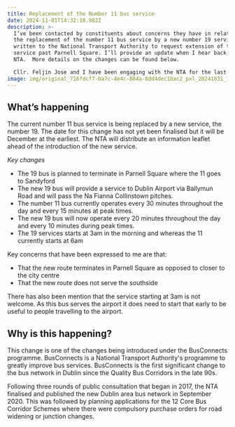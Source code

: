 ```yaml
---
title: Replacement of the Number 11 bus service
date: 2024-11-01T14:32:18.982Z
description: >-
  I’ve been contacted by constituents about concerns they have in relation to
  the replacement of the number 11 bus service by a new number 19 service. I’ve
  written to the National Transport Authority to request extension of the new
  service past Parnell Square. I’ll provide an update when I hear back from the
  NTA.  More details on the changes can be found below.

  Cllr. Feljin Jose and I have been engaging with the NTA for the last 24 months to ensure that any changes to bus routes enhance the service and make public transport more efficient and accessible for the area. This includes successfully securing more frequency on any proposed new routes over and above the original proposal.
image: img/original_716fdcf7-ba7c-4e4c-884a-8dd4dec1bac2_pxl_20241031_103029472.jpg
---
```

## What’s happening

The current number 11 bus service is being replaced by a new service, the number 19. The date for this change has not yet been finalised but it will be December at the earliest.  The NTA will distribute an information leaflet ahead of the introduction of the new service.

*Key changes*

* The 19 bus is planned to terminate in Parnell Square where the 11 goes to Sandyford
* The new 19 bus will provide a service to Dublin Airport via Ballymun Road and will pass the Na Fianna Collinstown pitches.
* The number 11 bus currently operates every 30 minutes throughout the day and every 15 minutes at peak times.
* The new 19 bus will now operate every 20 minutes throughout the day and every 10 minutes during peak times.
* The 19 services starts at 3am in the morning and whereas the 11 currently starts at 6am

Key concerns that have been expressed to me are that:

* That the new route terminates in Parnell Square as opposed to closer to the city centre
* That the new route does not serve the southside
    
There has also been mention that the service starting at 3am is not welcome. As this bus serves the airport it does need to start that early to be useful to people travelling to the airport.

## Why is this happening?

This change is one of the changes being introduced under the BusConnects programme. BusConnects is a National Transport Authority's programme to greatly improve bus services. BusConnects is the first significant change to the bus network in Dublin since the Quality Bus Corridors in the late 90s.

Following three rounds of public consultation that began in 2017, the NTA finalised and published the new Dublin area bus network in September 2020. This was followed by planning applications for the 12 Core Bus Corridor Schemes where there were compulsory purchase orders for road widening or junction changes.